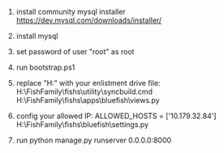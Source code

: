 1. install community mysql installer
https://dev.mysql.com/downloads/installer/

2. install mysql  
3. set password of user "root" as root
4. run bootstrap.ps1
5. replace "H:" with your enlistment drive
file: H:\FishFamily\fishs\utility\syncbuild.cmd
H:\FishFamily\fishs\apps\bluefish\views.py
6. config your allowed IP: 
ALLOWED_HOSTS = ['10.179.32.84']
H:\FishFamily\fishs\bluefish\settings.py
7. run python manage.py runserver 0.0.0.0:8000
